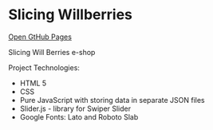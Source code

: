 # Slicing Willberries
[Open GtHub Pages](http://smeshchankin.github.io/slicing-mortal-kombat)

Slicing Will Berries e-shop

Project Technologies:
* HTML 5
* CSS
* Pure JavaScript with storing data in separate JSON files
* Slider.js - library for Swiper Slider
* Google Fonts: Lato and Roboto Slab